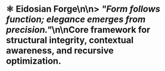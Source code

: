 # ⚛️ Eidosian Forge\n\n> _"Form follows function; elegance emerges from precision."_\n\nCore framework for structural integrity, contextual awareness, and recursive optimization.

